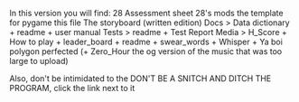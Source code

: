In this version you will find:
28
Assessment sheet
28's mods
the template for pygame
this file
The storyboard (written edition)
Docs > Data dictionary + readme + user manual
Tests > readme + Test Report
Media > H_Score + How to play + leader_board + readme + swear_words + Whisper + Ya boi polygon perfected (+ Zero_Hour the og version of the music that was too large to upload)

Also, don't be intimidated to the DON'T BE A SNITCH AND DITCH THE PROGRAM, click the link next to it
